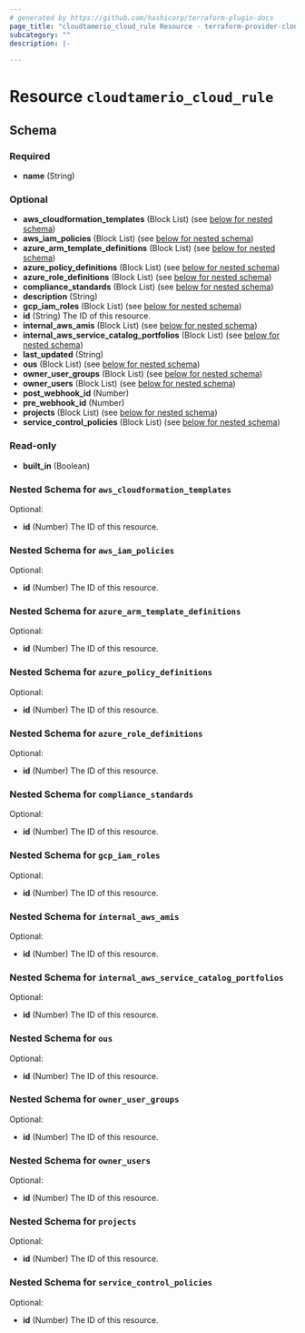 ```yaml
---
# generated by https://github.com/hashicorp/terraform-plugin-docs
page_title: "cloudtamerio_cloud_rule Resource - terraform-provider-cloudtamerio"
subcategory: ""
description: |-
  
---
```


# Resource `cloudtamerio_cloud_rule`





<!-- schema generated by tfplugindocs -->
## Schema

### Required

- **name** (String)

### Optional

- **aws_cloudformation_templates** (Block List) (see [below for nested schema](#nestedblock--aws_cloudformation_templates))
- **aws_iam_policies** (Block List) (see [below for nested schema](#nestedblock--aws_iam_policies))
- **azure_arm_template_definitions** (Block List) (see [below for nested schema](#nestedblock--azure_arm_template_definitions))
- **azure_policy_definitions** (Block List) (see [below for nested schema](#nestedblock--azure_policy_definitions))
- **azure_role_definitions** (Block List) (see [below for nested schema](#nestedblock--azure_role_definitions))
- **compliance_standards** (Block List) (see [below for nested schema](#nestedblock--compliance_standards))
- **description** (String)
- **gcp_iam_roles** (Block List) (see [below for nested schema](#nestedblock--gcp_iam_roles))
- **id** (String) The ID of this resource.
- **internal_aws_amis** (Block List) (see [below for nested schema](#nestedblock--internal_aws_amis))
- **internal_aws_service_catalog_portfolios** (Block List) (see [below for nested schema](#nestedblock--internal_aws_service_catalog_portfolios))
- **last_updated** (String)
- **ous** (Block List) (see [below for nested schema](#nestedblock--ous))
- **owner_user_groups** (Block List) (see [below for nested schema](#nestedblock--owner_user_groups))
- **owner_users** (Block List) (see [below for nested schema](#nestedblock--owner_users))
- **post_webhook_id** (Number)
- **pre_webhook_id** (Number)
- **projects** (Block List) (see [below for nested schema](#nestedblock--projects))
- **service_control_policies** (Block List) (see [below for nested schema](#nestedblock--service_control_policies))

### Read-only

- **built_in** (Boolean)

<a id="nestedblock--aws_cloudformation_templates"></a>
### Nested Schema for `aws_cloudformation_templates`

Optional:

- **id** (Number) The ID of this resource.


<a id="nestedblock--aws_iam_policies"></a>
### Nested Schema for `aws_iam_policies`

Optional:

- **id** (Number) The ID of this resource.


<a id="nestedblock--azure_arm_template_definitions"></a>
### Nested Schema for `azure_arm_template_definitions`

Optional:

- **id** (Number) The ID of this resource.


<a id="nestedblock--azure_policy_definitions"></a>
### Nested Schema for `azure_policy_definitions`

Optional:

- **id** (Number) The ID of this resource.


<a id="nestedblock--azure_role_definitions"></a>
### Nested Schema for `azure_role_definitions`

Optional:

- **id** (Number) The ID of this resource.


<a id="nestedblock--compliance_standards"></a>
### Nested Schema for `compliance_standards`

Optional:

- **id** (Number) The ID of this resource.


<a id="nestedblock--gcp_iam_roles"></a>
### Nested Schema for `gcp_iam_roles`

Optional:

- **id** (Number) The ID of this resource.


<a id="nestedblock--internal_aws_amis"></a>
### Nested Schema for `internal_aws_amis`

Optional:

- **id** (Number) The ID of this resource.


<a id="nestedblock--internal_aws_service_catalog_portfolios"></a>
### Nested Schema for `internal_aws_service_catalog_portfolios`

Optional:

- **id** (Number) The ID of this resource.


<a id="nestedblock--ous"></a>
### Nested Schema for `ous`

Optional:

- **id** (Number) The ID of this resource.


<a id="nestedblock--owner_user_groups"></a>
### Nested Schema for `owner_user_groups`

Optional:

- **id** (Number) The ID of this resource.


<a id="nestedblock--owner_users"></a>
### Nested Schema for `owner_users`

Optional:

- **id** (Number) The ID of this resource.


<a id="nestedblock--projects"></a>
### Nested Schema for `projects`

Optional:

- **id** (Number) The ID of this resource.


<a id="nestedblock--service_control_policies"></a>
### Nested Schema for `service_control_policies`

Optional:

- **id** (Number) The ID of this resource.


